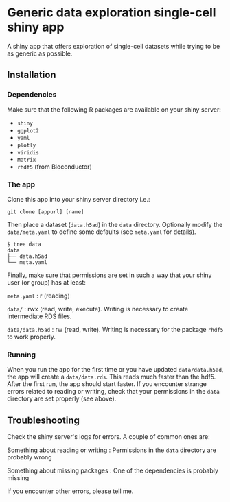 # Generic data exploration single-cell shiny app

A shiny app that offers exploration of single-cell datasets while trying to be
as generic as possible.

## Installation

### Dependencies

Make sure that the following R packages are available on your shiny server:

- `shiny`
- `ggplot2`
- `yaml`
- `plotly`
- `viridis`
- `Matrix`
- `rhdf5` (from Bioconductor)

### The app

Clone this app into your shiny server directory i.e.:

    git clone [appurl] [name]

Then place a dataset (`data.h5ad`) in the `data` directory.
Optionally modify the `data/meta.yaml` to define some defaults (see `meta.yaml`
for details).

    $ tree data
    data
    ├── data.h5ad
    └── meta.yaml

Finally, make sure that permissions are set in such a way that your shiny user
(or group) has at least:

`meta.yaml`
:   r (reading)

`data/`
:   rwx (read, write, execute). Writing is necessary to create intermediate RDS files.

`data/data.h5ad`
:   rw (read, write). Writing is necessary for the package `rhdf5` to work properly.

### Running

When you run the app for the first time or you have updated `data/data.h5ad`,
the app will create a `data/data.rds`.
This reads much faster than the hdf5. After the first run, the app should start
faster.
If you encounter strange errors related to reading or writing, check that your
permissions in the `data` directory are set properly (see above).

## Troubleshooting

Check the shiny server's logs for errors. A couple of common ones are:

Something about reading or writing
:   Permissions in the `data` directory are probably wrong

Something about missing packages
:   One of the dependencies is probably missing

If you encounter other errors, please tell me.

